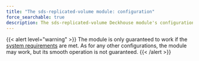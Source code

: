 ```yaml
---
title: "The sds-replicated-volume module: configuration"
force_searchable: true
description: The sds-replicated-volume Deckhouse module's configuration.
---
```


{{< alert level="warning" >}}
The module is only guaranteed to work if the [system requirements](./readme.html#system-requirements-and-recommendations) are met.
As for any other configurations, the module may work, but its smooth operation is not guaranteed.
{{< /alert >}}
